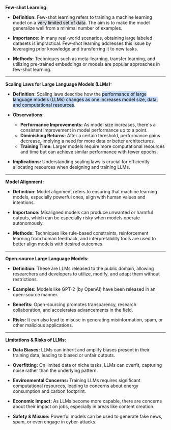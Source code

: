 **Few-shot Learning:**

- **Definition:** Few-shot learning refers to training a machine learning model on a <mark style="background: #CACFD9A6;">very limited set of data</mark>. The aim is to make the model generalize well from a minimal number of examples.
  
- **Importance:** In many real-world scenarios, obtaining large labeled datasets is impractical. Few-shot learning addresses this issue by leveraging prior knowledge and transferring it to new tasks.

- **Methods:** Techniques such as meta-learning, transfer learning, and utilizing pre-trained embeddings or models are popular approaches in few-shot learning.

---

**Scaling Laws for Large Language Models (LLMs):**

- **Definition:** Scaling laws describe how the <mark style="background: #ADCCFFA6;">performance of large language models (LLMs) changes as one increases model size, data, and computational resources</mark>.

- **Observations:**
  - **Performance Improvements:** As model size increases, there's a consistent improvement in model performance up to a point.
  - **Diminishing Returns:** After a certain threshold, performance gains decrease, implying a need for more data or better architectures.
  - **Training Time:** Larger models require more computational resources and time but can achieve similar performance with fewer epochs.
  
- **Implications:** Understanding scaling laws is crucial for efficiently allocating resources when designing and training LLMs.

---

**Model Alignment:**

- **Definition:** Model alignment refers to ensuring that machine learning models, especially powerful ones, align with human values and intentions.

- **Importance:** Misaligned models can produce unwanted or harmful outputs, which can be especially risky when models operate autonomously.

- **Methods:** Techniques like rule-based constraints, reinforcement learning from human feedback, and interpretability tools are used to better align models with desired outcomes.

---

**Open-source Large Language Models:**

- **Definition:** These are LLMs released to the public domain, allowing researchers and developers to utilize, modify, and adapt them without restrictions.

- **Examples:** Models like GPT-2 (by OpenAI) have been released in an open-source manner.

- **Benefits:** Open-sourcing promotes transparency, research collaboration, and accelerates advancements in the field.

- **Risks:** It can also lead to misuse in generating misinformation, spam, or other malicious applications.

---

**Limitations & Risks of LLMs:**

- **Data Biases:** LLMs can inherit and amplify biases present in their training data, leading to biased or unfair outputs.

- **Overfitting:** On limited data or niche tasks, LLMs can overfit, capturing noise rather than the underlying pattern.

- **Environmental Concerns:** Training LLMs requires significant computational resources, leading to concerns about energy consumption and carbon footprint.

- **Economic Impact:** As LLMs become more capable, there are concerns about their impact on jobs, especially in areas like content creation.

- **Safety & Misuse:** Powerful models can be used to generate fake news, spam, or even engage in cyber-attacks.

